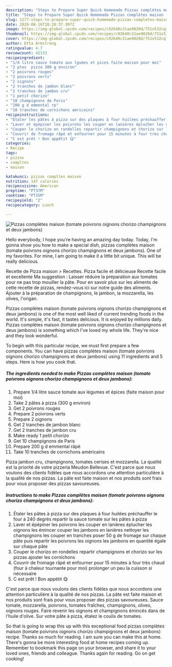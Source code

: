 ```yaml
---
description: "Steps to Prepare Super Quick Homemade Pizzas complètes maison (tomate poivrons oignons chorizo champignons et deux jambons)"
title: "Steps to Prepare Super Quick Homemade Pizzas complètes maison (tomate poivrons oignons chorizo champignons et deux jambons)"
slug: 1277-steps-to-prepare-super-quick-homemade-pizzas-completes-maison-tomate-poivrons-oignons-chorizo-champignons-et-deux-jambons
date: 2020-08-16T20:28:37.997Z
image: https://img-global.cpcdn.com/recipes/c92640c31ae9020d/751x532cq70/pizzas-completes-maison-tomate-poivrons-oignons-chorizo-champignons-et-deux-jambons-photo-principale-de-la-recette.jpg
thumbnail: https://img-global.cpcdn.com/recipes/c92640c31ae9020d/751x532cq70/pizzas-completes-maison-tomate-poivrons-oignons-chorizo-champignons-et-deux-jambons-photo-principale-de-la-recette.jpg
cover: https://img-global.cpcdn.com/recipes/c92640c31ae9020d/751x532cq70/pizzas-completes-maison-tomate-poivrons-oignons-chorizo-champignons-et-deux-jambons-photo-principale-de-la-recette.jpg
author: Etta Armstrong
ratingvalue: 4.7
reviewcount: 42133
recipeingredient:
- "1/4 litre sauce tomate aux lgumes et pices faite maison pour moi"
- "2 ptes  pizza 300 g environ"
- "2 poivrons rouges"
- "2 poivrons verts"
- "2 oignons"
- "2 tranches de jambon blanc"
- "2 tranches de jambon cru"
- "1 petit chorizo"
- "10 champignons de Paris"
- "200 g d emmental rp"
- "10 tranches de cornichons amricains"
recipeinstructions:
- "Étaler les pâtes à pizza sur des plaques à four huilées préchauffer le four à 240 degrés repartir la sauce tomate sur les pâtes à pizza"
- "Laver et épépiner les poivrons les couper en lanières éplucher les oignons les émincer couper les jambons en lanières nettoyer les champignons les couper en tranches poser 50 g de fromage sur chaque pâte puis repartir les poivrons les oignons les jambons en quantité égale sur chaque pâte"
- "Couper le chorizo en rondelles repartir champignons et chorizo sur les pizzas ajouter les cornichons"
- "Couvrir de fromage râpé et enfourner pour 15 minutes à four très chaud (four à chaleur tournante pour moi) prolonger un peu la cuisson si nécessaire"
- "C est prêt ! Bon appétit 😋"
categories:
- Recipe
tags:
- pizzas
- compltes
- maison

katakunci: pizzas compltes maison 
nutrition: 147 calories
recipecuisine: American
preptime: "PT37M"
cooktime: "PT35M"
recipeyield: "2"
recipecategory: Lunch

---
```



![Pizzas complètes maison (tomate poivrons oignons chorizo champignons et deux jambons)](https://img-global.cpcdn.com/recipes/c92640c31ae9020d/751x532cq70/pizzas-completes-maison-tomate-poivrons-oignons-chorizo-champignons-et-deux-jambons-photo-principale-de-la-recette.jpg)

Hello everybody, I hope you're having an amazing day today. Today, I'm gonna show you how to make a special dish, pizzas complètes maison (tomate poivrons oignons chorizo champignons et deux jambons). One of my favorites. For mine, I am going to make it a little bit unique. This will be really delicious.

Recette de Pizza maison &gt; Recettes. Pizza facile et délicieuse Recette facile et excellente Ma suggestion : Laisser réduire la préparation aux tomates pour ne pas trop mouiller la pâte. Pour en savoir plus sur les aliments de cette recette de pizzas, rendez-vous ici sur notre guide des aliments. Ajouter à la préparation de champignons, le jambon, la mozzarella, les olives, l&#39;origan.

Pizzas complètes maison (tomate poivrons oignons chorizo champignons et deux jambons) is one of the most well liked of current trending foods in the world. It's simple, it's fast, it tastes delicious. It is enjoyed by millions daily. Pizzas complètes maison (tomate poivrons oignons chorizo champignons et deux jambons) is something which I've loved my whole life. They're nice and they look wonderful.


To begin with this particular recipe, we must first prepare a few components. You can have pizzas complètes maison (tomate poivrons oignons chorizo champignons et deux jambons) using 11 ingredients and 5 steps. Here is how you cook that.

<!--inarticleads1-->

##### The ingredients needed to make Pizzas complètes maison (tomate poivrons oignons chorizo champignons et deux jambons):

1. Prepare 1/4 litre sauce tomate aux légumes et épices (faite maison pour moi)
1. Take 2 pâtes à pizza (300 g environ)
1. Get 2 poivrons rouges
1. Prepare 2 poivrons verts
1. Prepare 2 oignons
1. Get 2 tranches de jambon blanc
1. Get 2 tranches de jambon cru
1. Make ready 1 petit chorizo
1. Get 10 champignons de Paris
1. Prepare 200 g d emmental râpé
1. Take 10 tranches de cornichons américains


Pizza jambon cru, champignons, tomates cerises et mozzarella. La qualité est la priorité de votre pizzeria Meudon Bellevue. C&#39;est parce que nous voulons des clients fidèles que nous accordons une attention particulière à la qualité de nos pizzas. La pâte est faite maison et nos produits sont frais pour vous proposer des pizzas savoureuses. 

<!--inarticleads2-->

##### Instructions to make Pizzas complètes maison (tomate poivrons oignons chorizo champignons et deux jambons):

1. Étaler les pâtes à pizza sur des plaques à four huilées préchauffer le four à 240 degrés repartir la sauce tomate sur les pâtes à pizza
1. Laver et épépiner les poivrons les couper en lanières éplucher les oignons les émincer couper les jambons en lanières nettoyer les champignons les couper en tranches poser 50 g de fromage sur chaque pâte puis repartir les poivrons les oignons les jambons en quantité égale sur chaque pâte
1. Couper le chorizo en rondelles repartir champignons et chorizo sur les pizzas ajouter les cornichons
1. Couvrir de fromage râpé et enfourner pour 15 minutes à four très chaud (four à chaleur tournante pour moi) prolonger un peu la cuisson si nécessaire
1. C est prêt ! Bon appétit 😋


C&#39;est parce que nous voulons des clients fidèles que nous accordons une attention particulière à la qualité de nos pizzas. La pâte est faite maison et nos produits sont frais pour vous proposer des pizzas savoureuses. Sauce tomate, mozzarella, poivrons, tomates fraîches, champignons, olives, oignons rouges. Faire revenir les oignons et champignons émincés dans de l&#39;huile d&#39;olive. Sur votre pâte à pizza, étalez le coulis de tomates. 

So that is going to wrap this up with this exceptional food pizzas complètes maison (tomate poivrons oignons chorizo champignons et deux jambons) recipe. Thanks so much for reading. I am sure you can make this at home. There's gonna be more interesting food at home recipes coming up. Remember to bookmark this page on your browser, and share it to your loved ones, friends and colleague. Thanks again for reading. Go on get cooking!
